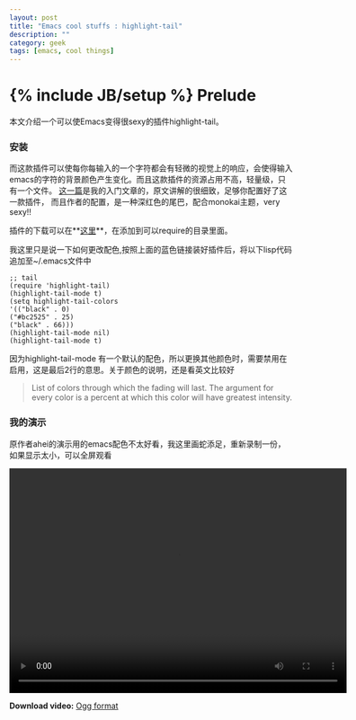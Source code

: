 ```yaml
---
layout: post
title: "Emacs cool stuffs : highlight-tail"
description: ""
category: geek
tags: [emacs, cool things]
---
```

{% include JB/setup %}
Prelude
==========
本文介绍一个可以使Emacs变得很sexy的插件highlight-tail。
### 安装 ###

而这款插件可以使每你每输入的一个字符都会有轻微的视觉上的响应，会使得输入emacs的字符的背景颜色产生变化。而且这款插件的资源占用不高，轻量级，只有一个文件。
[这一篇](http://emacser.com/highlight-tail.htm)是我的入门文章的，原文讲解的很细致，足够你配置好了这一款插件，
而且作者的配置，是一种深红色的尾巴，配合monokai主题，very sexy!!

插件的下载可以在**[这里](/multim/highlight-tail.el)**，在添加到可以require的目录里面。

我这里只是说一下如何更改配色,按照上面的蓝色链接装好插件后，将以下lisp代码追加至~/.emacs文件中


	;; tail
	(require 'highlight-tail)
	(highlight-tail-mode t)
	(setq highlight-tail-colors
	'(("black" . 0)
	("#bc2525" . 25)
	("black" . 66)))
	(highlight-tail-mode nil)
	(highlight-tail-mode t)


因为highlight-tail-mode 有一个默认的配色，所以更换其他颜色时，需要禁用在启用，这是最后2行的意思。关于颜色的说明，还是看英文比较好

>   List of colors through which the fading will last.
>   The argument for every color is a percent at which this color
>   will have greatest intensity.

### 我的演示 ###

原作者ahei的演示用的emacs配色不太好看，我这里画蛇添足，重新录制一份，如果显示太小，可以全屏观看

<!-- "Video For Everybody" http://camendesign.com/code/video_for_everybody -->
<p>
	<video controls="controls" width="600" height="400">
	<source src="/multim/h-t-m.ogv" type="video/ogg" />
	<object type="application/x-shockwave-flash" data="http://releases.flowplayer.org/swf/flowplayer-3.2.1.swf" width="800" height="500">
	<param name="movie" value="http://releases.flowplayer.org/swf/flowplayer-3.2.1.swf" />
	<param name="allowFullScreen" value="true" />
	<param name="wmode" value="transparent" />
	<param name="flashVars" value="config={'playlist':[{'url':'','autoPlay':false}]}" />
	<span title="No video playback capabilities, please download the video below"></span>
	</object>
	</video>
	<p>
	<strong>Download video:</strong> <a href="/multim/h-t-m.ogv">Ogg format</a>
	</p>

</p>













